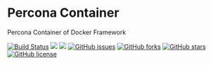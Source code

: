 # Percona Container
Percona Container of Docker Framework

[![Build Status](https://travis-ci.org/dockerframework/percona.svg?branch=master)](https://travis-ci.org/dockerframework/percona) [![](https://images.microbadger.com/badges/image/dockerframework/percona:5.7.svg)](https://microbadger.com/images/dockerframework/percona:5.7 "Layers") [![](https://images.microbadger.com/badges/version/dockerframework/percona:5.7.svg)](https://microbadger.com/images/dockerframework/percona:5.7 "Version") [![GitHub issues](https://img.shields.io/github/issues/dockerframework/percona.svg)](https://github.com/dockerframework/percona/issues) [![GitHub forks](https://img.shields.io/github/forks/dockerframework/percona.svg)](https://github.com/dockerframework/percona/network) [![GitHub stars](https://img.shields.io/github/stars/dockerframework/percona.svg)](https://github.com/dockerframework/percona/stargazers) [![GitHub license](https://img.shields.io/badge/license-MIT-blue.svg)](https://raw.githubusercontent.com/dockerframework/percona/master/LICENSE)
